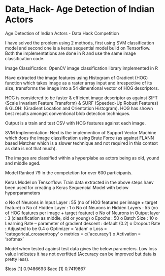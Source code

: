 # Data_Hack- Age Detection of Indian Actors

 Age Detection of Indian Actors - Data Hack Competition
 
 I have solved the problem using 2 methods, first using SVM classification model and second one is a keras sequential model build on Tensorflow. Both the implementations are done in R and use the same image classification code. 

Image Classification:
 OpenCV image classification library implemented in R
 
 Have extracted the image features using Histogram of Gradient (HOG) function which takes image as a raster array input and irrespective   of its size, transforms the image into a 54 dimentional vector of  HOG descriptors.
 
HOG is considered to be faster & efficient image descriptor as against SIFT (Scale Invariant Feature Transform) & SURF (Speeded-Up Robust Features) & GLOH: (Gradient Location and Orientation Histogram). HOG has shown best results amongst conventional blob detection techniques. 

Output is a train and test CSV with HOG features against each image. 
 
 SVM Implementation:
 Next is the implemention of Support Vector Machine which does the image classification using Brute Force (as against FLANN based Matcher which is a slower technique and not required in this context as data is not that much). 
 
 The images are classified within a hyperplabe as actors being as old, yound and middle aged. 
 
 Model Ranked 79 in the competetion for over 600 participants. 
 
 Keras Model on Tensorflow:
 Train data extracted in the above steps haev been used for creating a Keras Sequencial Model with below hyperparameters
 
o	No of Neurons in Input Layer : 55 (no of HOG features per image + target feature)
o	No of Hidden Layer : 1
o	No of Neurons in Hidden Layers : 55 (no of HOG features per image + target feature)
o	No of Neurons in Output layer : 3 (classification as middle, old or young)
o	Epochs : 50 
o	Batch Size  : 10 
o	Learning Rate – parameter of gradient descent : default (0.2) 
o	Dropout Rate : Adjusted to be 0.4 
o	Optimizer = ‘adam’
o	Loss = 'categorical_crossentropy'
o	metrics = c('accuracy')
o	Activation = ‘softmax’

Model when tested against test data gives the below parameters. Low loss value indicates it has not overfitted (Accuracy can be improved but data is pretty less). 

$loss
[1] 0.9486693
$acc
[1] 0.7419867
